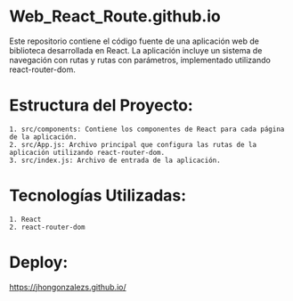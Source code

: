 # Web_React_Route.github.io
Este repositorio contiene el código fuente de una aplicación web de biblioteca desarrollada en React. La aplicación incluye un sistema de navegación con rutas y rutas con parámetros, implementado utilizando react-router-dom.  

# Estructura del Proyecto:
    1. src/components: Contiene los componentes de React para cada página de la aplicación.
    2. src/App.js: Archivo principal que configura las rutas de la aplicación utilizando react-router-dom.
    3. src/index.js: Archivo de entrada de la aplicación.

# Tecnologías Utilizadas:
    1. React
    2. react-router-dom

# Deploy: 
https://jhongonzalezs.github.io/ 
